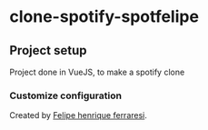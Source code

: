 # clone-spotify-spotfelipe

## Project setup
Project done in VueJS, to make a spotify clone

### Customize configuration
Created by [Felipe henrique ferraresi](https://www.linkedin.com/in/felipe1181/).
